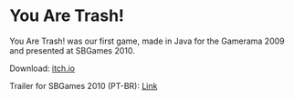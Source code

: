 # You Are Trash!

You Are Trash! was our first game, made in Java for the Gamerama 2009 and presented at SBGames 2010.

Download: [itch.io](https://fablewaredesign.itch.io/you-are-trash)

Trailer for SBGames 2010 (PT-BR): [Link](https://vimeo.com/14525742)
